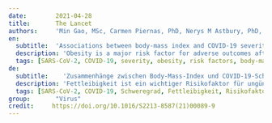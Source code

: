 ```yaml
---
date:        2021-04-28
title:       The Lancet
authors:     'Min Gao, MSc, Carmen Piernas, PhD, Nerys M Astbury, PhD, Prof Julia Hippisley-Cox, FRCP, Prof Stephen O’Rahilly, FRS, Prof Paul Aveyard, FRCGP, Prof Susan A Jebb, PhD'
en:
  subtitle:  'Associations between body-mass index and COVID-19 severity in 6·9 million people in England: a prospective, community-based, cohort study'
  description: 'Obesity is a major risk factor for adverse outcomes after infection with SARS-CoV-2. We aimed to examine this association, including interactions with demographic and behavioural characteristics, type 2 diabetes, and other health conditions. In this prospective, community-based, cohort study, we used de-identified patient-level data from the QResearch database of general practices in England, UK. We extracted data for patients aged 20 years and older who were registered at a practice eligible for inclusion in the QResearch database between Jan 24, 2020 (date of the first recorded infection in the UK) and April 30, 2020, and with available data on BMI. Data extracted included demographic, clinical, clinical values linked with Public Health England’s database of positive SARS-CoV-2 test results, and death certificates from the Office of National Statistics. Outcomes, as a proxy measure of severe COVID-19, were admission to hospital, admission to an intensive care unit (ICU), and death due to COVID-19. We used Cox proportional hazard models to estimate the risk of severe COVID-19, sequentially adjusting for demographic characteristics, behavioural factors, and comorbidities. Among 6 910 695 eligible individuals (mean BMI 26·78 kg/m2), 13 503 were admitted to hospital, 1601 (0·02%) to an ICU, and 5479 (0·08%) died after a positive test for SARS-CoV-2. We found J-shaped associations between BMI and admission to hospital due to COVID-19 and death, and a linear association across the whole BMI range with ICU admission. We found a significant interaction between BMI and age and ethnicity, with higher HR per kg/m2 above BMI 23 kg/m2 for younger people and Black people than White people. The risk of admission to hospital and ICU due to COVID-19 associated with unit increase in BMI was slightly lower in people with type 2 diabetes, hypertension, and cardiovascular disease than in those without these morbidities. At a BMI of more than 23 kg/m2, we found a linear increase in risk of severe COVID-19 leading to admission to hospital and death, and a linear increase in admission to an ICU across the whole BMI range, which is not attributable to excess risks of related diseases. The relative risk due to increasing BMI is particularly notable people younger than 40 years and of Black ethnicity.'
  tags: [SARS-CoV-2, COVID-19, severity, obesity, risk factors, body-mass index]
de: 
  subtitle:    'Zusammenhänge zwischen Body-Mass-Index und COVID-19-Schweregrad bei 6-9 Millionen Menschen in England: eine prospektive, gemeindebasierte Kohortenstudie'
  description: 'Fettleibigkeit ist ein wichtiger Risikofaktor für ungünstige Ergebnisse nach einer Infektion mit SARS-CoV-2. Unser Ziel war es, diesen Zusammenhang zu untersuchen, einschließlich der Wechselwirkungen mit demografischen und verhaltensbezogenen Merkmalen, Typ-2-Diabetes und anderen Gesundheitszuständen. In dieser prospektiven, gemeindebasierten Kohortenstudie verwendeten wir de-identifizierte Patientendaten aus der QResearch-Datenbank von Allgemeinpraxen in England, UK. Wir extrahierten Daten von Patienten im Alter von 20 Jahren und älter, die zwischen dem 24. Januar 2020 (Datum der ersten erfassten Infektion im Vereinigten Königreich) und dem 30. April 2020 in einer für die Aufnahme in die QResearch-Datenbank in Frage kommenden Praxis registriert waren und über verfügbare Daten zum BMI verfügten. Die extrahierten Daten umfassten demografische, klinische und klinische Werte, die mit der Datenbank von Public Health England für positive SARS-CoV-2-Testergebnisse verknüpft waren, sowie Sterbeurkunden des Office of National Statistics. Die Outcomes, als Ersatzmaß für schwere COVID-19, waren die Einweisung ins Krankenhaus, die Einweisung in eine Intensivstation und der Tod aufgrund von COVID-19. Wir verwendeten Cox-Proportional-Hazard-Modelle zur Schätzung des Risikos einer schweren COVID-19, wobei wir nacheinander demografische Merkmale, Verhaltensfaktoren und Komorbiditäten berücksichtigten. Von den 6 910 695 in Frage kommenden Personen (mittlerer BMI 26-78 kg/m2) wurden 13 503 ins Krankenhaus eingeliefert, 1601 (0-02 %) auf eine Intensivstation, und 5479 (0-08 %) starben nach einem positiven Test auf SARS-CoV-2. Wir fanden J-förmige Assoziationen zwischen BMI und Krankenhauseinweisung aufgrund von COVID-19 und Tod sowie eine lineare Assoziation über den gesamten BMI-Bereich mit der Einweisung auf die Intensivstation. Wir fanden eine signifikante Wechselwirkung zwischen BMI und Alter und ethnischer Zugehörigkeit, mit einer höheren HR pro kg/m2 über BMI 23 kg/m2 für jüngere Menschen und Schwarze als für Weiße. Das Risiko einer Einweisung ins Krankenhaus und in die Intensivstation aufgrund von COVID-19 war bei Personen mit Typ-2-Diabetes, Bluthochdruck und kardiovaskulären Erkrankungen etwas geringer als bei Personen ohne diese Erkrankungen. Bei einem BMI von mehr als 23 kg/m2 fanden wir einen linearen Anstieg des Risikos einer schweren COVID-19, die zu einer Krankenhauseinweisung und zum Tod führt, sowie einen linearen Anstieg der Einweisung in eine Intensivstation über den gesamten BMI-Bereich, der nicht auf ein erhöhtes Risiko für verwandte Krankheiten zurückzuführen ist. Das relative Risiko aufgrund des steigenden BMI ist besonders auffällig bei Menschen unter 40 Jahren und schwarzer Ethnie.'
  tags: [SARS-CoV-2, COVID-19, Schweregrad, Fettleibigkeit, Risikofaktoren, Body-Mass-Index]
group:       "Virus"
credit:     https://doi.org/10.1016/S2213-8587(21)00089-9
---
```

